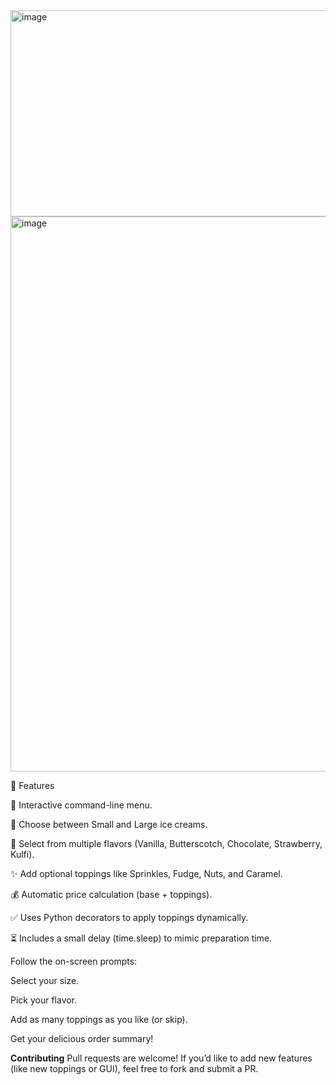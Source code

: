 
<img width="1333" height="330" alt="image" src="https://github.com/user-attachments/assets/80a0b872-ce3f-49f7-b31d-dc75f6620693" />
<img width="766" height="888" alt="image" src="https://github.com/user-attachments/assets/773dd189-12a2-4752-9406-87cf9a1c2477" />

🚀 Features

🎉 Interactive command-line menu.

📏 Choose between Small and Large ice creams.

🌈 Select from multiple flavors (Vanilla, Butterscotch, Chocolate, Strawberry, Kulfi).

✨ Add optional toppings like Sprinkles, Fudge, Nuts, and Caramel.

💰 Automatic price calculation (base + toppings).

✅ Uses Python decorators to apply toppings dynamically.

⏳ Includes a small delay (time.sleep) to mimic preparation time.

Follow the on-screen prompts:

Select your size.

Pick your flavor.

Add as many toppings as you like (or skip).

Get your delicious order summary! 

**Contributing**
Pull requests are welcome! If you’d like to add new features (like new toppings or GUI), feel free to fork and submit a PR.
